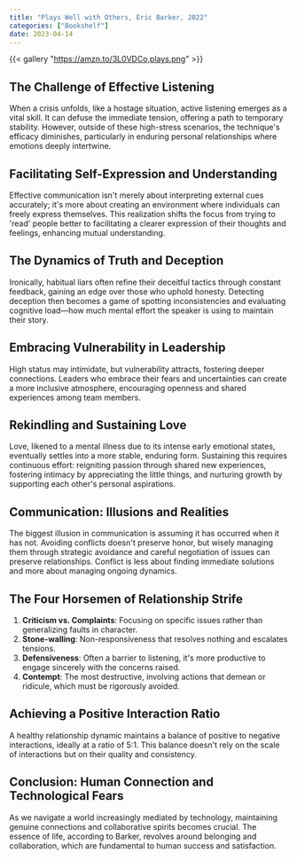 ```yaml
---
title: "Plays Well with Others, Eric Barker, 2022"
categories: ["Bookshelf"]
date: 2023-04-14
---
```


{{< gallery "https://amzn.to/3L0VDCo,plays.png" >}}

## The Challenge of Effective Listening

When a crisis unfolds, like a hostage situation, active listening emerges as a vital skill. It can defuse the immediate tension, offering a path to temporary stability. However, outside of these high-stress scenarios, the technique's efficacy diminishes, particularly in enduring personal relationships where emotions deeply intertwine.

## Facilitating Self-Expression and Understanding

Effective communication isn't merely about interpreting external cues accurately; it's more about creating an environment where individuals can freely express themselves. This realization shifts the focus from trying to 'read' people better to facilitating a clearer expression of their thoughts and feelings, enhancing mutual understanding.

## The Dynamics of Truth and Deception

Ironically, habitual liars often refine their deceitful tactics through constant feedback, gaining an edge over those who uphold honesty. Detecting deception then becomes a game of spotting inconsistencies and evaluating cognitive load—how much mental effort the speaker is using to maintain their story.

## Embracing Vulnerability in Leadership

High status may intimidate, but vulnerability attracts, fostering deeper connections. Leaders who embrace their fears and uncertainties can create a more inclusive atmosphere, encouraging openness and shared experiences among team members.

## Rekindling and Sustaining Love

Love, likened to a mental illness due to its intense early emotional states, eventually settles into a more stable, enduring form. Sustaining this requires continuous effort: reigniting passion through shared new experiences, fostering intimacy by appreciating the little things, and nurturing growth by supporting each other's personal aspirations.

## Communication: Illusions and Realities

The biggest illusion in communication is assuming it has occurred when it has not. Avoiding conflicts doesn't preserve honor, but wisely managing them through strategic avoidance and careful negotiation of issues can preserve relationships. Conflict is less about finding immediate solutions and more about managing ongoing dynamics.

## The Four Horsemen of Relationship Strife

1. **Criticism vs. Complaints**: Focusing on specific issues rather than generalizing faults in character.
2. **Stone-walling**: Non-responsiveness that resolves nothing and escalates tensions.
3. **Defensiveness**: Often a barrier to listening, it's more productive to engage sincerely with the concerns raised.
4. **Contempt**: The most destructive, involving actions that demean or ridicule, which must be rigorously avoided.

## Achieving a Positive Interaction Ratio

A healthy relationship dynamic maintains a balance of positive to negative interactions, ideally at a ratio of 5:1. This balance doesn't rely on the scale of interactions but on their quality and consistency.

## Conclusion: Human Connection and Technological Fears

As we navigate a world increasingly mediated by technology, maintaining genuine connections and collaborative spirits becomes crucial. The essence of life, according to Barker, revolves around belonging and collaboration, which are fundamental to human success and satisfaction.
